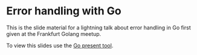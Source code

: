 # Error handling with Go

This is the slide material for a lightning talk about error handling in Go first given at the Frankfurt Golang meetup.

To view this slides use the [Go present tool](https://godoc.org/golang.org/x/tools/cmd/present).
